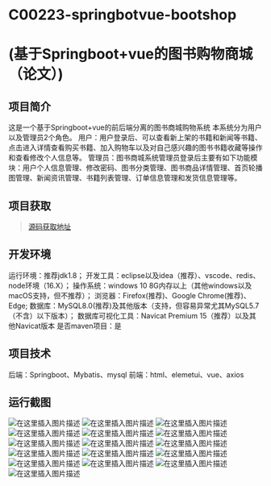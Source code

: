 # C00223-springbotvue-bootshop
# (基于Springboot+vue的图书购物商城（论文）)

## 项目简介

这是一个基于Springboot+vue的前后端分离的图书商城购物系统
本系统分为用户以及管理员2个角色。
用户：用户登录后、可以查看新上架的书籍和新闻等书籍、点击进入详情查看购买书籍、加入购物车以及对自己感兴趣的图书书籍收藏等操作和查看修改个人信息等。
管理员：图书商城系统管理员登录后主要有如下功能模块：用户个人信息管理、修改密码、图书分类管理、图书商品详情管理、首页轮播图管理、新闻资讯管理、书籍列表管理、订单信息管理和发货信息管理等。


## 项目获取
> [源码获取地址](http://www.manoncode.cn/details?id=223)

 
## 开发环境

运行环境：推荐jdk1.8；
开发工具：eclipse以及idea（推荐）、vscode、redis、node环境（16.X）；
操作系统：windows 10 8G内存以上（其他windows以及macOS支持，但不推荐）；
浏览器：Firefox(推荐)、Google Chrome(推荐)、Edge;
数据库：MySQL8.0(推荐)及其他版本（支持，但容易异常尤其MySQL5.7（不含）以下版本）；
数据库可视化工具：Navicat Premium 15（推荐）以及其他Navicat版本
是否maven项目：是

## 项目技术
 
后端：Springboot、Mybatis、mysql
前端：html、elemetui、vue、axios


## 运行截图
![在这里插入图片描述](https://img-blog.csdnimg.cn/direct/0f3d3a2b085a476dbf161ebe8b283fb3.png#pic_center)
![在这里插入图片描述](https://img-blog.csdnimg.cn/direct/89bd558829304d3b9ef81196441e1955.png#pic_center)
![在这里插入图片描述](https://img-blog.csdnimg.cn/direct/639b34661e254ee286ca9d5a55773e1c.png#pic_center)
![在这里插入图片描述](https://img-blog.csdnimg.cn/direct/97e0c8306d7a461aaff3d62c1cb92f29.png#pic_center)
![在这里插入图片描述](https://img-blog.csdnimg.cn/direct/1848fea007ee447b83bf6cdc3635c159.png#pic_center)
![在这里插入图片描述](https://img-blog.csdnimg.cn/direct/941ff4fb30b64383b8813adf076b7df5.png#pic_center)
![在这里插入图片描述](https://img-blog.csdnimg.cn/direct/20b3c4bcd81f4abd95ff15c915c746dc.png#pic_center)
![在这里插入图片描述](https://img-blog.csdnimg.cn/direct/0dd283dfc6964677abdb4c524e3a80c8.png#pic_center)
![在这里插入图片描述](https://img-blog.csdnimg.cn/direct/48366687e4984085b90e2210cffc1219.png#pic_center)
![在这里插入图片描述](https://img-blog.csdnimg.cn/direct/aec5bf1c150f4d608d07b704ed31f355.png#pic_center)
![在这里插入图片描述](https://img-blog.csdnimg.cn/direct/18aaeb6402304fa7a1069f5e110ac4a4.png#pic_center)
![在这里插入图片描述](https://img-blog.csdnimg.cn/direct/63205c6db9b342cfbba70be7cc6bac24.png#pic_center)
![在这里插入图片描述](https://img-blog.csdnimg.cn/direct/ba91da2ab0ae4e4a9c3afed19484f3c2.png#pic_center)
![在这里插入图片描述](https://img-blog.csdnimg.cn/direct/a4a33d54527f41d29cdb2252dd621c7b.png#pic_center)
![在这里插入图片描述](https://img-blog.csdnimg.cn/direct/060e4e2a13a34aae8dfe392b1d12b3f1.png#pic_center)
![在这里插入图片描述](https://img-blog.csdnimg.cn/direct/508aa20d53284226802ac2b8944b29d0.png#pic_center)

